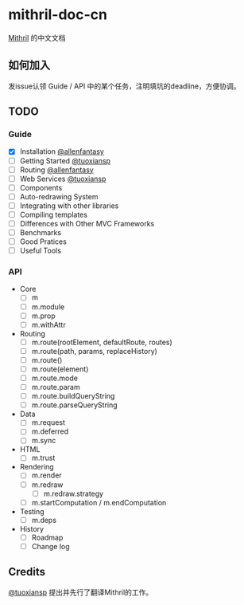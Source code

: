 # mithril-doc-cn
[Mithril](http://lhorie.github.io/mithril/) 的中文文档

## 如何加入

发issue认领 Guide / API 中的某个任务，注明填坑的deadline，方便协调。

## TODO

### Guide
- [x] Installation [@allenfantasy](https://github.com/allenfantasy)
- [ ] Getting Started [@tuoxiansp](https://github.com/tuoxiansp)
- [ ] Routing [@allenfantasy](https://github.com/allenfantasy)
- [ ] Web Services [@tuoxiansp](https://github.com/tuoxiansp)
- [ ] Components
- [ ] Auto-redrawing System
- [ ] Integrating with other libraries
- [ ] Compiling templates
- [ ] Differences with Other MVC Frameworks
- [ ] Benchmarks
- [ ] Good Pratices
- [ ] Useful Tools

### API

- Core
  - [ ] m
  - [ ] m.module
  - [ ] m.prop
  - [ ] m.withAttr
- Routing
  - [ ] m.route(rootElement, defaultRoute, routes)
  - [ ] m.route(path, params, replaceHistory)
  - [ ] m.route()
  - [ ] m.route(element)
  - [ ] m.route.mode
  - [ ] m.route.param
  - [ ] m.route.buildQueryString
  - [ ] m.route.parseQueryString
- Data
  - [ ] m.request
  - [ ] m.deferred
  - [ ] m.sync
- HTML
  - [ ] m.trust
- Rendering
  - [ ] m.render
  - [ ] m.redraw
    - [ ] m.redraw.strategy
  - [ ] m.startComputation / m.endComputation
- Testing
  - [ ] m.deps
- History
  - [ ] Roadmap
  - [ ] Change log

## Credits

[@tuoxiansp](https://github.com/tuoxiansp) 提出并先行了翻译Mithril的工作。
